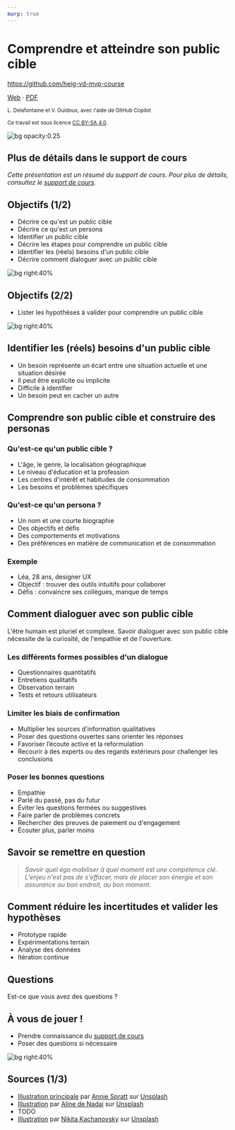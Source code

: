 ```yaml
---
marp: true
---
```


<!--
theme: gaia
size: 16:9
paginate: true
author: L. Delafontaine et V. Guidoux, avec l'aide de GitHub Copilot
title: HEIG-VD MVP Course - Comprendre et atteindre son public cible
description: Comprendre et atteindre son public cible pour le cours MVP à la HEIG-VD, Suisse
url: https://heig-vd-mvp-course.github.io/heig-vd-mvp-course/04-cours-comprendre-et-atteindre-son-public-cible/01-presentation/index.html
header: "**Comprendre et atteindre son public cible**"
footer: "**HEIG-VD** - MVP Course 2024-2025 - CC BY-SA 4.0"
style: |
    :root {
        --color-background: #fff;
        --color-foreground: #333;
        --color-highlight: #f96;
        --color-dimmed: #888;
        --color-headings: #7d8ca3;
    }
    blockquote {
        font-style: italic;
    }
    table {
        width: 100%;
    }
    h1, h2, h3, h4, h5, h6 {
        color: var(--color-headings);
    }
    h2, h3, h4, h5, h6 {
        font-size: 1.5rem;
    }
    h1 a:link, h2 a:link, h3 a:link, h4 a:link, h5 a:link, h6 a:link {
        text-decoration: none;
    }
    section:not(.lead) > p, blockquote {
        text-align: justify;
    }
    section:has(h1) {
        padding: 50px;
    }
    section:has(h1) > header {
        display: none;
    }
    section > header {
        font-size: 50%;
    }
    .two-columns {
        display: grid;
        grid-template-columns: 1fr 1fr;
        gap: 1rem;
    }
headingDivider: 6
-->

# Comprendre et atteindre son public cible

<!--
_class: lead
_paginate: false
-->

<https://github.com/heig-vd-mvp-course>

[Web][web] · [PDF][pdf]

<small>L. Delafontaine et V. Guidoux, avec l'aide de GitHub Copilot</small>

<small>Ce travail est sous licence [CC BY-SA 4.0][license].</small>

![bg opacity:0.25][illustration-principale]

## Plus de détails dans le support de cours

<!-- _class: lead -->

_Cette présentation est un résumé du support de cours. Pour plus de détails,
consultez le [support de cours][course-material]._

## Objectifs (1/2)

- Décrire ce qu'est un public cible
- Décrire ce qu'est un persona
- Identifier un public cible
- Décrire les étapes pour comprendre un public cible
- Identifier les (réels) besoins d'un public cible
- Décrire comment dialoguer avec un public cible

![bg right:40%][illustration-objectifs]

## Objectifs (2/2)

- Lister les hypothèses à valider pour comprendre un public cible

![bg right:40%][illustration-objectifs]

## Identifier les (réels) besoins d'un public cible

- Un besoin représente un écart entre une situation actuelle et une situation
  désirée
- Il peut être explicite ou implicite
- Difficile à identifier
- Un besoin peut en cacher un autre

<!-- https://images.unsplash.com/photo-1511376979163-f804dff7ad7b?fit=crop&h=720 -->

<!-- https://unsplash.com/photos/person-sitting-in-a-chair-in-front-of-a-man-rRWiVQzLm7k -->

<!-- https://unsplash.com/@charlesdeluvio -->

<!-- charlesdeluvio -->

## Comprendre son public cible et construire des personas

<!-- _class: lead -->

### Qu'est-ce qu'un public cible ?

- L'âge, le genre, la localisation géographique
- Le niveau d'éducation et la profession
- Les centres d'intérêt et habitudes de consommation
- Les besoins et problèmes spécifiques

<!-- https://images.unsplash.com/photo-1510925751334-0fe90906839b?fit=crop&h=720 -->

<!-- https://unsplash.com/photos/two-child-playing-arrow-t3IYuQZRDNE -->

<!-- https://unsplash.com/@anniespratt -->

<!-- Annie Spratt -->

### Qu'est-ce qu'un persona ?

- Un nom et une courte biographie
- Des objectifs et défis
- Des comportements et motivations
- Des préférences en matière de communication et de consommation

<!-- https://images.unsplash.com/photo-1652720198810-16b0b1a631fc?fit=crop&h=720 -->

<!-- https://unsplash.com/photos/a-man-is-walking-down-a-long-hallway-SMp_W0x1VwE -->

<!-- https://unsplash.com/@peterwang1996 -->

<!-- Peter Wang -->

### Exemple

- Léa, 28 ans, designer UX
- Objectif : trouver des outils intuitifs pour collaborer
- Défis : convaincre ses collègues, manque de temps

<!-- https://images.unsplash.com/photo-1518611540400-6b85a0704342?fit=crop&h=720  -->

<!-- https://unsplash.com/photos/grayscale-photo-of-woman-s97-KYat9sA -->

<!-- https://unsplash.com/@richardconr -->

<!-- Richard Jaimes -->

## Comment dialoguer avec son public cible

L'être humain est pluriel et complexe. Savoir dialoguer avec son public cible
nécessite de la curiosité, de l'empathie et de l'ouverture.

<!-- https://images.unsplash.com/photo-1638926078851-08e161a65af3?fit=crop&h=720 -->

<!-- https://unsplash.com/photos/a-pine-cone-sitting-on-top-of-a-pine-tree-O2C1dBdJcNQ -->

<!-- https://unsplash.com/@chanphoto -->

<!-- Chandler Cruttenden -->

### Les différents formes possibles d'un dialogue

- Questionnaires quantitatifs
- Entretiens qualitatifs
- Observation terrain
- Tests et retours utilisateurs

<!-- https://images.unsplash.com/photo-1618382521478-a0bfaf1a7604?fit=crop&h=720 -->

<!-- https://unsplash.com/photos/gray-sand-with-water-droplets-tCPbxjzQDmE -->

<!-- https://unsplash.com/@dylanhendricks -->

<!-- Dylann Hendricks -->

### Limiter les biais de confirmation

- Multiplier les sources d'information qualitatives
- Poser des questions ouvertes sans orienter les réponses
- Favoriser l’écoute active et la reformulation
- Recourir à des experts ou des regards extérieurs pour challenger les
  conclusions

<!-- https://images.unsplash.com/photo-1548147963-30ac0d3d7723?fit=crop&h=720 -->

<!-- https://unsplash.com/photos/aerial-view-photography-of-road-between-green-grass-0Ezh0PRhtPo -->

<!-- https://unsplash.com/@victor_g -->

<!-- Victor -->

### Poser les bonnes questions

- Empathie
- Parlé du passé, pas du futur
- Éviter les questions fermées ou suggestives
- Faire parler de problèmes concrets
- Rechercher des preuves de paiement ou d'engagement
- Écouter plus, parler moins

<!-- https://images.unsplash.com/photo-1544208757-ddbaebce244e?fit=crop&h=720 -->

<!-- https://unsplash.com/photos/flock-of-flying-birds-yn8aHOdNLZo -->

<!-- https://unsplash.com/@ilkkago -->

<!-- Ilkka Kärkkäinen -->

## Savoir se remettre en question

> _Savoir quel égo mobiliser à quel moment est une compétence clé. L'enjeu n'est
> pas de s'effacer, mais de placer son énergie et son assurance au bon endroit,
> au bon moment._

<!-- https://images.unsplash.com/photo-1519242220831-09410926fbff?fit=crop&h=720 -->

<!-- https://unsplash.com/photos/grayscale-photo-of-person-inside-the-plant-formation-1KdnEeZ-gLU -->

<!-- https://unsplash.com/@qwitka -->

<!-- Maksym Kaharlytskyi -->

## Comment réduire les incertitudes et valider les hypothèses

- Prototype rapide
- Expérimentations terrain
- Analyse des données
- Itération continue

<!-- https://images.unsplash.com/photo-1624382085379-0a9314fc48cc?fit=crop&h=720 -->

<!-- https://unsplash.com/photos/person-holding-brown-wooden-hand-tool-u46idDCpc-M -->

<!-- https://unsplash.com/@supergios -->

<!-- Jonny Gios -->

## Questions

<!-- _class: lead -->

Est-ce que vous avez des questions ?

## À vous de jouer !

- Prendre connaissance du [support de cours][course-material]
- Poser des questions si nécessaire

![bg right:40%][illustration-a-vous-de-jouer]

## Sources (1/3)

- [Illustration principale][illustration-principale] par
  [Annie Spratt](https://unsplash.com/@anniespratt) sur
  [Unsplash](https://unsplash.com/photos/white-wall-tiles-in-close-up-photography-OZ2BNYfF_xM)
- [Illustration][illustration-objectifs] par
  [Aline de Nadai](https://unsplash.com/@alinedenadai) sur
  [Unsplash](https://unsplash.com/photos/j6brni7fpvs)
- TODO
- [Illustration][illustration-a-vous-de-jouer] par
  [Nikita Kachanovsky](https://unsplash.com/@nkachanovskyyy) sur
  [Unsplash](https://unsplash.com/photos/white-sony-ps4-dualshock-controller-over-persons-palm-FJFPuE1MAOM)

<!-- URLs -->

[web]:
	https://heig-vd-mvp-course.github.io/heig-vd-mvp-course/04-cours-comprendre-et-atteindre-son-public-cible/01-presentation/
[pdf]:
	https://heig-vd-mvp-course.github.io/heig-vd-mvp-course/04-cours-comprendre-et-atteindre-son-public-cible/01-presentation/04-cours-comprendre-et-atteindre-son-public-cible-presentation.pdf
[course-material]:
	https://github.com/heig-vd-mvp-course/heig-vd-mvp-course/blob/main/04-cours-comprendre-et-atteindre-son-public-cible/02-support-de-cours/README.md
[license]:
	https://github.com/heig-vd-mvp-course/heig-vd-mvp-course/blob/main/LICENSE.md

<!-- Illustrations -->

[illustration-principale]:
	https://images.unsplash.com/photo-1612538498488-226257115cc4?fit=crop&h=720
[illustration-objectifs]:
	https://images.unsplash.com/photo-1516389573391-5620a0263801?fit=crop&h=720
[illustration-a-vous-de-jouer]:
	https://images.unsplash.com/photo-1509198397868-475647b2a1e5?fit=crop&h=720

